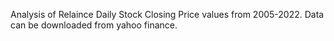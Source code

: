 Analysis of Relaince Daily Stock Closing Price values from 2005-2022.
Data can be downloaded from yahoo finance.
